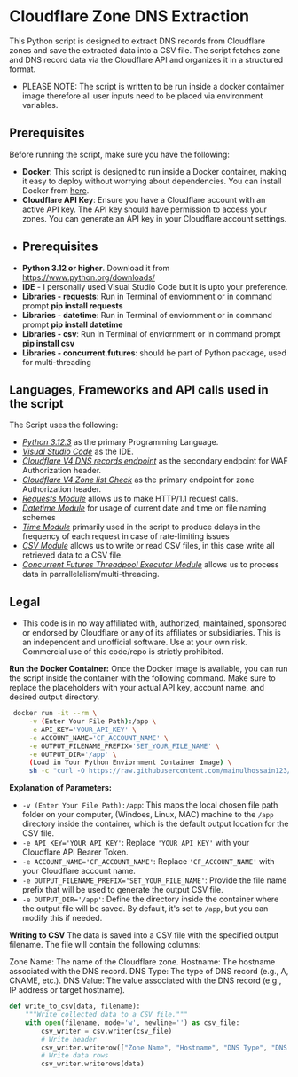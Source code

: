 # Cloudflare Zone DNS Extraction

This Python script is designed to extract DNS records from Cloudflare zones and save the extracted data into a CSV file. The script fetches zone and DNS record data via the Cloudflare API and organizes it in a structured format.

* PLEASE NOTE: The script is written to be run inside a docker contaimer image therefore all user inputs need to be placed via environment variables.

## Prerequisites

Before running the script, make sure you have the following:

* **Docker**: This script is designed to run inside a Docker container, making it easy to deploy without worrying about dependencies. You can install Docker from [here](https://www.docker.com/products/docker-desktop).
* **Cloudflare API Key**: Ensure you have a Cloudflare account with an active API key. The API key should have permission to access your zones. You can generate an API key in your Cloudflare account settings.
* ## Prerequisites 
* **Python 3.12 or higher**. Download it from https://www.python.org/downloads/
* **IDE** - I personally used Visual Studio Code but it is upto your preference.
* **Libraries - requests**: Run in Terminal of enviornment or in command prompt **pip install requests**
* **Libraries - datetime**: Run in Terminal of enviornment or in command prompt **pip install datetime**
* **Libraries - csv**: Run in Terminal of enviornment or in command prompt **pip install csv**
* **Libraries - concurrent.futures**: should be part of Python package, used for multi-threading

## Languages, Frameworks and API calls used in the script
The Script uses the following:

- *[Python 3.12.3](https://www.python.org/downloads/release/python-3123/)* as the primary Programming Language.
- *[Visual Studio Code](https://code.visualstudio.com/download)* as the IDE.
- *[Cloudflare V4 DNS records endpoint](https://developers.cloudflare.com/api/resources/dns/subresources/records/methods/create/)* as the secondary endpoint for WAF Authorization header.
- *[Cloudflare V4 Zone list Check](https://developers.cloudflare.com/api/operations/zones-get)* as the primary endpoint for zone Authorization header.
- *[Requests Module](https://pypi.org/project/requests/)* allows us to make HTTP/1.1 request calls.
- *[Datetime Module](https://docs.python.org/3/library/datetime.html)* for usage of current date and time on file naming schemes
- *[Time Module](https://docs.python.org/3/library/time.html)* primarily used in the script to produce delays in the frequency of each request in case of rate-limiting issues
- *[CSV Module](https://docs.python.org/3/library/csv.html)* allows us to write or read CSV files, in this case write all retrieved data to a CSV file.
- *[Concurrent Futures Threadpool Executor Module](https://docs.python.org/3/library/concurrent.futures.html)* allows us to process data in parrallelalism/multi-threading.

## Legal
* This code is in no way affiliated with, authorized, maintained, sponsored or endorsed by Cloudflare or any of its affiliates or subsidiaries. This is an independent and unofficial software. Use at your own risk. Commercial use of this code/repo is strictly prohibited.

**Run the Docker Container:**
 Once the Docker image is available, you can run the script inside the container with the following command. Make sure to replace the placeholders with your actual API key, account name, and desired output directory.
 
   ```bash
    docker run -it --rm \
        -v (Enter Your File Path):/app \
        -e API_KEY='YOUR_API_KEY' \
        -e ACCOUNT_NAME='CF_ACCOUNT_NAME' \
        -e OUTPUT_FILENAME_PREFIX='SET_YOUR_FILE_NAME' \
        -e OUTPUT_DIR='/app' \
        (Load in Your Python Enviornment Container Image) \
        sh -c "curl -O https://raw.githubusercontent.com/mainulhossain123/cf_dns_extract/refs/heads/main/CF_Zone_DNS_Extraction.py && python CF_Zone_DNS_Extraction.py"
   ```
  
  **Explanation of Parameters:**
   - `-v (Enter Your File Path):/app`: This maps the local chosen file path folder on your computer, (Windoes, Linux, MAC) machine to the `/app` directory inside the container, which is the default output location for the CSV file.
   - `-e API_KEY='YOUR_API_KEY'`: Replace `'YOUR_API_KEY'` with your Cloudflare API Bearer Token.
   - `-e ACCOUNT_NAME='CF_ACCOUNT_NAME'`: Replace `'CF_ACCOUNT_NAME'` with your Cloudflare account name.
   - `-e OUTPUT_FILENAME_PREFIX='SET_YOUR_FILE_NAME'`: Provide the file name prefix that will be used to generate the output CSV file.
   - `-e OUTPUT_DIR='/app'`: Define the directory inside the container where the output file will be saved. By default, it's set to `/app`, but you can modify this if needed.

**Writing to CSV**
The data is saved into a CSV file with the specified output filename. The file will contain the following columns:

Zone Name: The name of the Cloudflare zone.
Hostname: The hostname associated with the DNS record.
DNS Type: The type of DNS record (e.g., A, CNAME, etc.).
DNS Value: The value associated with the DNS record (e.g., IP address or target hostname).

```python
def write_to_csv(data, filename):
    """Write collected data to a CSV file."""
    with open(filename, mode='w', newline='') as csv_file:
        csv_writer = csv.writer(csv_file)
        # Write header
        csv_writer.writerow(["Zone Name", "Hostname", "DNS Type", "DNS Value"])
        # Write data rows
        csv_writer.writerows(data)
```

